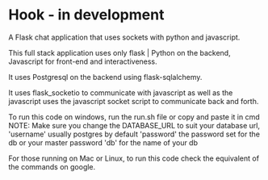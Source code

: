 # Hook - in development
A Flask chat application that uses sockets with python and javascript.

This full stack application uses only flask | Python on the backend, 
Javascript for front-end and interactiveness.

It uses Postgresql on the backend using flask-sqlalchemy.

It uses flask_socketio to communicate with javascript as well as the
javascript uses the javascript socket script to communicate back and forth.

To run this code on windows, run the run.sh file or copy and paste it in cmd
NOTE: Make sure you change the DATABASE_URL to suit your database url,
	  'username' usually postgres by default
	  'password' the password set for the db or your master password
	  'db' for the name of your db

For those running on Mac or Linux, to run this code check the equivalent
of the commands on google.
